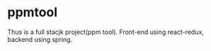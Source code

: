
# ppmtool

Thus is a full stacjk project(ppm tool). Front-end using react-redux, backend using spring. 
